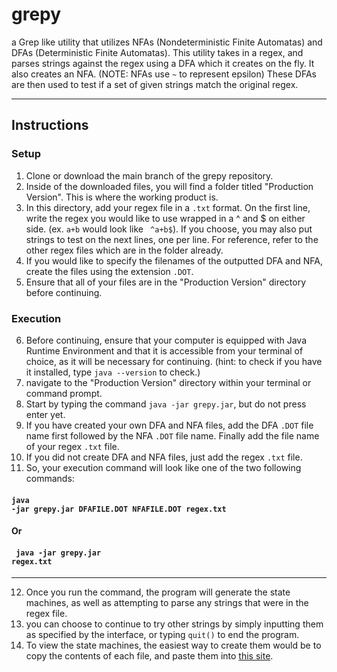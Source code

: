# grepy
a Grep like utility that utilizes NFAs (Nondeterministic Finite Automatas) and DFAs (Deterministic Finite Automatas).
This utility takes in a regex, and parses strings against the regex using a DFA which it creates on the fly. It also creates an NFA. (NOTE: NFAs use <code>~</code> to represent epsilon)
These DFAs are then used to test if a set of given strings match the original regex.
<hr>

## Instructions
### Setup
1. Clone or download the main branch of the grepy repository.
2. Inside of the downloaded files, you will find a folder titled "Production Version". This is where the working product is.
3. In this directory, add your regex file in a <code>.txt</code> format. On the first line, write the regex you would like to use wrapped in a ^ and $ on either side.
 (ex. <code>a+b</code> would look like <code> ^a+b$</code>). If you choose, you may also put strings to test on the next lines, one per line. For reference, refer to the other regex files which are in the folder already.
4. If you would like to specify the filenames of the outputted DFA and NFA, create the files using the extension <code>.DOT</code>.
5. Ensure that all of your files are in the "Production Version" directory before continuing.

### Execution
6. Before continuing, ensure that your computer is equipped with Java Runtime Environment and that it is accessible from your terminal of choice, as it will be necessary for continuing. 
      (hint: to check if you have it installed, type <code>java --version</code> to check.)
7. navigate to the "Production Version" directory within your terminal or command prompt.
8. Start by typing the command <code>java -jar grepy.jar</code>, but do not press enter yet.
9. If you have created your own DFA and NFA files, add the DFA  <code>.DOT</code> file name first followed by the NFA <code>.DOT</code> file name. Finally add the file name of your regex <code>.txt</code> file.
10. If you did not create DFA and NFA files, just add the regex <code>.txt</code> file.
11. So, your execution command will look like one of the two following commands:

#### <code>java -jar grepy.jar DFAFILE.DOT NFAFILE.DOT regex.txt</code>
#### Or
#### <code> java -jar grepy.jar regex.txt</code>
<hr>

12. Once you run the command, the program will generate the state machines, as well as attempting to parse any strings that were in the regex file.
13. you can choose to continue to try other strings by simply inputting them as specified by the interface, or typing <code>quit()</code> to end the program.
14. To view the state machines, the easiest way to create them would be to copy the contents of each file, and paste them into <a href="https://edotor.net/">this site</a>. 
